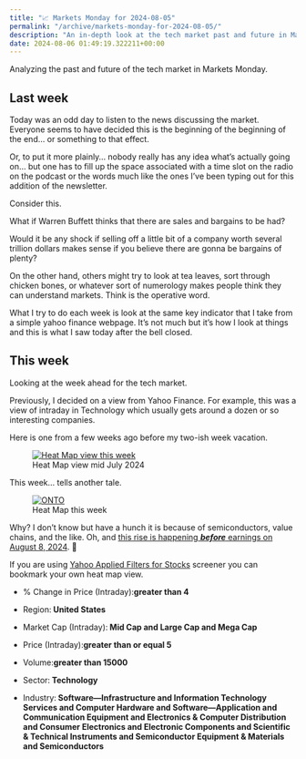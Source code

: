 ```yaml
---
title: "📈 Markets Monday for 2024-08-05"
permalink: "/archive/markets-monday-for-2024-08-05/"
description: "An in-depth look at the tech market past and future in Markets Monday."
date: 2024-08-06 01:49:19.322211+00:00
---
```


<!-- buttondown-editor-mode: plaintext --><p>Analyzing the past and future of the tech market in Markets Monday.</p><h2>Last week</h2><p>Today was an odd day to listen to the news discussing the market. Everyone seems to have decided this is the beginning of the beginning of the end… or something to that effect. </p><p>Or, to put it more plainly… nobody really has any idea what’s actually going on… but one has to fill up the space associated with a time slot on the radio on the podcast or the words much like the ones I’ve been typing out for this addition of the newsletter.</p><p>Consider this. </p><p>What if Warren Buffett thinks that there are sales and bargains to be had? </p><p>Would it be any shock if selling off a little bit of a company worth several trillion dollars makes sense if you believe there are gonna be bargains of plenty? </p><p>On the other hand, others might try to look at tea leaves, sort through chicken bones, or whatever sort of numerology makes people think they can understand markets. Think is the operative word.</p><p>What I try to do each week is look at the same key indicator that I take from a simple yahoo finance webpage. It’s not much but it’s how I look at things and this is what I saw today after the bell closed.</p><h2>This week</h2><p>Looking at the week ahead for the tech market.</p><p>Previously, I decided on a view from Yahoo Finance. For example, this was a view of intraday in Technology which usually gets around a dozen or so interesting companies.</p><p>Here is one from a few weeks ago before my two-ish week vacation.</p><figure><a href="https://finance.yahoo.com/screener/568c8b06-3f3e-497e-bae7-6dd1defc231c/heatmap" target="_blank" rel="noopener noreferrer"><img src="https://assets.buttondown.email/images/cad65354-15f0-4aa8-87d9-a3fdd325ccdd.png?w=960&amp;fit=max" alt="Heat Map view this week" draggable="false" contenteditable="false"></a><figcaption>Heat Map view mid July 2024</figcaption></figure><p>This week… tells another tale.</p><figure><a href="https://finance.yahoo.com/screener/568c8b06-3f3e-497e-bae7-6dd1defc231c/heatmap" target="_blank" rel="noopener noreferrer"><img src="https://assets.buttondown.email/images/3cf7c5f7-2d06-459f-acc0-e413d2b56854.png?w=960&amp;fit=max" alt="ONTO" draggable="false" contenteditable="false"></a><figcaption>Heat Map this week</figcaption></figure><p>Why? I don’t know but have a hunch it is because of semiconductors, value chains, and the like. Oh, and <a target="_blank" rel="noopener noreferrer nofollow" href="https://investors.ontoinnovation.com/news/news-details/2024/Onto-Innovation-to-Report-Second-Quarter-2024-Financial-Results-on-August-8-2024/default.aspx">this rise is happening <strong><em>before</em></strong> earnings on August 8, 2024</a>. 🤔</p><p>If you are using <a target="_blank" rel="noopener noreferrer nofollow" href="https://finance.yahoo.com/screener/568c8b06-3f3e-497e-bae7-6dd1defc231c/heatmap">Yahoo Applied Filters for Stocks</a> screener you can bookmark your own heat map view.</p><ul><li><p>% Change in Price (Intraday):<strong>greater than 4</strong></p></li><li><p>Region:<strong> United States</strong></p></li><li><p>Market Cap (Intraday):<strong> Mid Cap and Large Cap and Mega Cap</strong></p></li><li><p>Price (Intraday):<strong>greater than or equal 5</strong></p></li><li><p>Volume:<strong>greater than 15000</strong></p></li><li><p>Sector:<strong> Technology</strong></p></li><li><p>Industry:<strong> Software—Infrastructure and Information Technology Services and Computer Hardware and Software—Application and Communication Equipment and Electronics &amp; Computer Distribution and Consumer Electronics and Electronic Components and Scientific &amp; Technical Instruments and Semiconductor Equipment &amp; Materials and Semiconductors</strong></p></li></ul><p></p><p></p><p></p>
